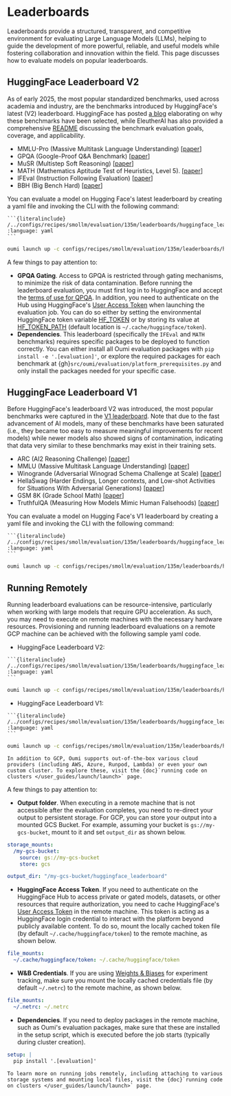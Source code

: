 # Leaderboards

Leaderboards provide a structured, transparent, and competitive environment for evaluating Large Language Models (LLMs), helping to guide the development of more powerful, reliable, and useful models while fostering collaboration and innovation within the field. This page discusses how to evaluate models on popular leaderboards.

## HuggingFace Leaderboard V2

As of early 2025, the most popular standardized benchmarks, used across academia and industry, are the benchmarks introduced by HuggingFace's latest (V2) leaderboard. HuggingFace has posted [a blog](https://huggingface.co/spaces/open-llm-leaderboard/blog) elaborating on why these benchmarks have been selected, while EleutherAI has also provided a comprehensive [README](https://github.com/EleutherAI/lm-evaluation-harness/blob/main/lm_eval/tasks/leaderboard/README.md) discussing the benchmark evaluation goals, coverage, and applicability.

- MMLU-Pro (Massive Multitask Language Understanding) [[paper](https://arxiv.org/abs/2406.01574)]
- GPQA (Google-Proof Q&A Benchmark) [[paper](https://arxiv.org/abs/2311.12022)]
- MuSR (Multistep Soft Reasoning) [[paper](https://arxiv.org/abs/2310.16049)]
- MATH (Mathematics Aptitude Test of Heuristics, Level 5). [[paper](https://arxiv.org/abs/2103.03874)]
- IFEval (Instruction Following Evaluation) [[paper](https://arxiv.org/abs/2311.07911)]
- BBH (Big Bench Hard) [[paper](https://arxiv.org/abs/2210.09261)]


You can evaluate a model on Hugging Face's latest leaderboard by creating a yaml file and invoking the CLI with the following command:

````{dropdown} configs/recipes/smollm/evaluation/135m/leaderboards/huggingface_leaderboard_v2_eval.yaml
```{literalinclude} /../configs/recipes/smollm/evaluation/135m/leaderboards/huggingface_leaderboard_v2_eval.yaml
:language: yaml
```
````

```bash
oumi launch up -c configs/recipes/smollm/evaluation/135m/leaderboards/huggingface_leaderboard_v2_eval.yaml
```

A few things to pay attention to:
- **GPQA Gating**. Access to GPQA is restricted through gating mechanisms, to minimize the risk of data contamination. Before running the leaderboard evaluation, you must first log in to HuggingFace and accept the [terms of use for QPQA](https://huggingface.co/datasets/Idavidrein/gpqa). In addition, you need to authenticate on the Hub using HuggingFace's [User Access Token](https://huggingface.co/docs/hub/security-tokens#user-access-tokens) when launching the evaluation job. You can do so either by setting the environmental HuggingFace token variable [HF_TOKEN](https://huggingface.co/docs/huggingface_hub/en/package_reference/environment_variables#hftoken) or by storing its value at [HF_TOKEN_PATH](https://huggingface.co/docs/huggingface_hub/en/package_reference/environment_variables#hftokenpath) (default location is `~/.cache/huggingface/token`).
- **Dependencies**. This leaderboard (specifically the `IFEval` and `MATH` benchmarks) requires specific packages to be deployed to function correctly. You can either install all Oumi evaluation packages with `pip install -e '.[evaluation]'`, or explore the required packages for each benchmark at {gh}`src/oumi/evaluation/platform_prerequisites.py` and only install the packages needed for your specific case.

## HuggingFace Leaderboard V1

Before HuggingFace's leaderboard V2 was introduced, the most popular benchmarks were captured in the [V1 leaderboard](https://huggingface.co/docs/leaderboards/en/open_llm_leaderboard/archive). Note that due to the fast advancement of AI models, many of these benchmarks have been saturated (i.e., they became too easy to measure meaningful improvements for recent models) while newer models also showed signs of contamination, indicating that data very similar to these benchmarks may exist in their training sets.

- ARC (AI2 Reasoning Challenge) [[paper](https://arxiv.org/abs/1803.05457)]
- MMLU (Massive Multitask Language Understanding) [[paper](https://arxiv.org/abs/2009.03300)]
- Winogrande (Adversarial Winograd Schema Challenge at Scale) [[paper](https://arxiv.org/abs/1907.10641)]
- HellaSwag (Harder Endings, Longer contexts, and Low-shot Activities for Situations With Adversarial Generations) [[paper](https://arxiv.org/abs/1905.07830)]
- GSM 8K (Grade School Math) [[paper](https://arxiv.org/abs/2110.14168)]
- TruthfulQA (Measuring How Models Mimic Human Falsehoods) [[paper](https://arxiv.org/abs/2109.07958)]

You can evaluate a model on Hugging Face's V1 leaderboard by creating a yaml file and invoking the CLI with the following command:

````{dropdown} configs/recipes/smollm/evaluation/135m/leaderboards/huggingface_leaderboard_v1_eval.yaml
```{literalinclude} /../configs/recipes/smollm/evaluation/135m/leaderboards/huggingface_leaderboard_v1_eval.yaml
:language: yaml
```
````

```bash
oumi launch up -c configs/recipes/smollm/evaluation/135m/leaderboards/huggingface_leaderboard_v1_eval.yaml
```

## Running Remotely

Running leaderboard evaluations can be resource-intensive, particularly when working with large models that require GPU acceleration. As such, you may need to execute on remote machines with the necessary hardware resources. Provisioning and running leaderboard evaluations on a remote GCP machine can be achieved with the following sample yaml code.

- HuggingFace Leaderboard V2:

````{dropdown} configs/recipes/smollm/evaluation/135m/leaderboards/huggingface_leaderboard_v2_gcp_job.yaml
```{literalinclude} /../configs/recipes/smollm/evaluation/135m/leaderboards/huggingface_leaderboard_v2_gcp_job.yaml
:language: yaml
```
````

```bash
oumi launch up -c configs/recipes/smollm/evaluation/135m/leaderboards/huggingface_leaderboard_v2_gcp_job.yaml
```

- HuggingFace Leaderboard V1:

````{dropdown} configs/recipes/smollm/evaluation/135m/leaderboards/huggingface_leaderboard_v1_gcp_job.yaml
```{literalinclude} /../configs/recipes/smollm/evaluation/135m/leaderboards/huggingface_leaderboard_v1_gcp_job.yaml
:language: yaml
```
````

```bash
oumi launch up -c configs/recipes/smollm/evaluation/135m/leaderboards/huggingface_leaderboard_v1_gcp_job.yaml
```

```{tip}
In addition to GCP, Oumi supports out-of-the-box various cloud providers (including AWS, Azure, Runpod, Lambda) or even your own custom cluster. To explore these, visit the {doc}`running code on clusters </user_guides/launch/launch>` page.
```

A few things to pay attention to:

- **Output folder**. When executing in a remote machine that is not accessible after the evaluation completes, you need to re-direct your output to persistent storage. For GCP, you can store your output into a mounted GCS Bucket. For example, assuming your bucket is `gs://my-gcs-bucket`, mount to it and set `output_dir` as shown below.

```yaml
storage_mounts:
  /my-gcs-bucket:
    source: gs://my-gcs-bucket
    store: gcs

output_dir: "/my-gcs-bucket/huggingface_leaderboard"
```

- **HuggingFace Access Token**. If you need to authenticate on the HuggingFace Hub to access private or gated models, datasets, or other resources that require authorization, you need to cache HuggingFace's [User Access Token](https://huggingface.co/docs/hub/security-tokens#user-access-tokens) in the remote machine. This token is acting as a HuggingFace login credential to interact with the platform beyond publicly available content. To do so, mount the locally cached token file (by default `~/.cache/huggingface/token`) to the remote machine, as shown below.

```yaml
file_mounts:
  ~/.cache/huggingface/token: ~/.cache/huggingface/token
```

- **W&B Credentials**. If you are using [Weights & Biases](https://wandb.ai/site/) for experiment tracking, make sure you mount the locally cached credentials file (by default `~/.netrc`) to the remote machine, as shown below.

```yaml
file_mounts:
  ~/.netrc: ~/.netrc
```

- **Dependencies**. If you need to deploy packages in the remote machine, such as Oumi's evaluation packages, make sure that these are installed in the setup script, which is executed before the job starts (typically during cluster creation).

```yaml
setup: |
  pip install '.[evaluation]'
```

```{tip}
To learn more on running jobs remotely, including attaching to various storage systems and mounting local files, visit the {doc}`running code on clusters </user_guides/launch/launch>` page.
```
